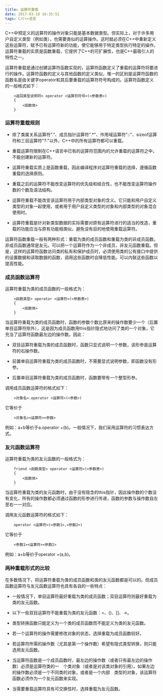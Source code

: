 ```yaml
---
title: 运算符重载
date: 2017-03-18 16:35:51
tags: C/C++语言
---
```


C++中预定义的运算符的操作对象只能是基本数据类型。但实际上，对于许多用户自定义类型（例如类），也需要类似的运算操作。这时就必须在C++中重新定义这些运算符，赋予已有运算符新的功能，使它能够用于特定类型执行特定的操作。运算符重载的实质是函数重载，它提供了C++的可扩展性，也是C++最吸引人的特性之一。

运算符重载是通过创建运算符函数实现的，运算符函数定义了重载的运算符将要进行的操作。运算符函数的定义与其他函数的定义类似，惟一的区别是运算符函数的函数名是由关键字operator和其后要重载的运算符符号构成的。运算符函数定义的一般格式如下：

		<返回类型说明符> operator <运算符符号>(<参数表>)
		{
			<函数体>
		}

### 运算符重载规则

+ 除了类属关系运算符"."、成员指针运算符".*"、作用域运算符"::"、sizeof运算符和三目运算符"?:"以外，C++中的所有运算符都可以重载。

+ 重载运算符限制在C++语言中已有的运算符范围内的允许重载的运算符之中，不能创建新的运算符。

+ 运算符重载实质上是函数重载，因此编译程序对运算符重载的选择，遵循函数重载的选择原则。

+ 重载之后的运算符不能改变运算符的优先级和结合性，也不能改变运算符操作数的个数及语法结构。

+ 运算符重载不能改变该运算符用于内部类型对象的含义。它只能和用户自定义类型的对象一起使用，或者用于用户自定义类型的对象和内部类型的对象混合使用时。

+ 运算符重载是针对新类型数据的实际需要对原有运算符进行的适当的改造，重载的功能应当与原有功能相类似，避免没有目的地使用重载运算符。

运算符函数重载一般有两种形式：重载为类的成员函数和重载为类的非成员函数。非成员函数通常是友元。可以把一个运算符作为一个非成员、非友元函数重载。但是，这样的运算符函数访问类的私有和保护成员时，必须使用类的公有接口中提供的设置数据和读取数据的函数，调用这些函数时会降低性能。可以内联这些函数以提高性能。

### 成员函数运算符

运算符重载为类的成员函数的一般格式为：

		<函数类型> operator <运算符>(<参数表>)
		{
			<函数体>
		}


当运算符重载为类的成员函数时，函数的参数个数比原来的操作数要少一个（后置单目运算符除外），这是因为成员函数用this指针隐式地访问了类的一个对象，它充当了运算符函数最左边的操作数。因此：

+ 双目运算符重载为类的成员函数时，函数只显式说明一个参数，该形参是运算符的右操作数。

+ 前置单目运算符重载为类的成员函数时，不需要显式说明参数，即函数没有形参。

+ 后置单目运算符重载为类的成员函数时，函数要带有一个整型形参。

调用成员函数运算符的格式如下：


		<对象名>.operator <运算符>(<参数>)


它等价于


		<对象名><运算符><参数>


例如：a+b等价于a.operator +(b)。一般情况下，我们采用运算符的习惯表达方式。

### 友元函数运算符

运算符重载为类的友元函数的一般格式为：


		friend <函数类型> operator <运算符>(<参数表>)
		{
			<函数体>
		}


当运算符重载为类的友元函数时，由于没有隐含的this指针，因此操作数的个数没有变化，所有的操作数都必须通过函数的形参进行传递，函数的参数与操作数自左至右一一对应。

调用友元函数运算符的格式如下：


		operator <运算符>(<参数1>,<参数2>)


它等价于


		<参数1><运算符><参数2>


例如：a+b等价于operator +(a,b)。

### 两种重载形式的比较

在多数情况下，将运算符重载为类的成员函数和类的友元函数都是可以的。但成员函数运算符与友元函数运算符也具有各自的一些特点：

+ 一般情况下，单目运算符最好重载为类的成员函数；双目运算符则最好重载为类的友元函数。

+ 以下一些双目运算符不能重载为类的友元函数：=、()、[]、->。

+ 类型转换函数只能定义为一个类的成员函数而不能定义为类的友元函数。

+ 若一个运算符的操作需要修改对象的状态，选择重载为成员函数较好。

+ 若运算符所需的操作数（尤其是第一个操作数）希望有隐式类型转换，则只能选用友元函数。

+ 当运算符函数是一个成员函数时，最左边的操作数（或者只有最左边的操作数）必须是运算符类的一　个类对象（或者是对该类对象的引用）。如果左边的操作数必须是一个不同类的对象，或者是一个内部　类型的对象，该运算符函数必须作为一个友元函数来实现。

+ 当需要重载运算符具有可交换性时，选择重载为友元函数。
